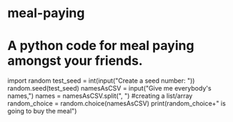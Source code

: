 # meal-paying
# A python code for meal paying amongst your friends.

import random
test_seed = int(input("Create a seed number: "))
random.seed(test_seed)
namesAsCSV = input("Give me everybody's names,")
names = namesAsCSV.split(", ") #creating a list/array
random_choice = random.choice(namesAsCSV)
print(random_choice+" is going to buy the meal")

